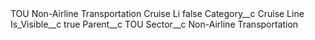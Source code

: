 <?xml version="1.0" encoding="UTF-8"?>
<CustomMetadata xmlns="http://soap.sforce.com/2006/04/metadata" xmlns:xsi="http://www.w3.org/2001/XMLSchema-instance" xmlns:xsd="http://www.w3.org/2001/XMLSchema">
    <label>TOU Non-Airline Transportation Cruise Li</label>
    <protected>false</protected>
    <values>
        <field>Category__c</field>
        <value xsi:type="xsd:string">Cruise Line</value>
    </values>
    <values>
        <field>Is_Visible__c</field>
        <value xsi:type="xsd:boolean">true</value>
    </values>
    <values>
        <field>Parent__c</field>
        <value xsi:type="xsd:string">TOU</value>
    </values>
    <values>
        <field>Sector__c</field>
        <value xsi:type="xsd:string">Non-Airline Transportation</value>
    </values>
</CustomMetadata>

